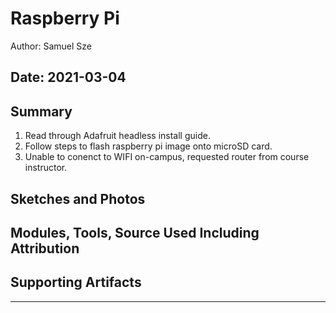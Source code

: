#  Raspberry Pi

Author: Samuel Sze

Date: 2021-03-04
-----

## Summary
1. Read through Adafruit headless install guide.
2. Follow steps to flash raspberry pi image onto microSD card.
3. Unable to conenct to WIFI on-campus, requested router from course instructor. 

## Sketches and Photos


## Modules, Tools, Source Used Including Attribution


## Supporting Artifacts


-----
